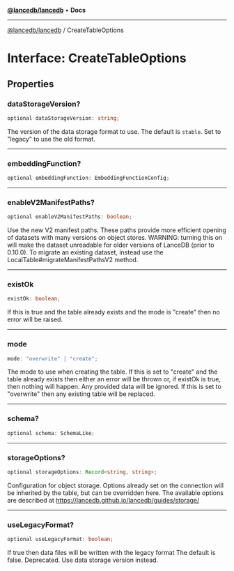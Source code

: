 [**@lancedb/lancedb**](../README.md) • **Docs**
***
[@lancedb/lancedb](../globals.md) / CreateTableOptions
# Interface: CreateTableOptions
## Properties
### dataStorageVersion?
```ts
optional dataStorageVersion: string;
```
The version of the data storage format to use.
The default is `stable`.
Set to "legacy" to use the old format.
***
### embeddingFunction?
```ts
optional embeddingFunction: EmbeddingFunctionConfig;
```
***
### enableV2ManifestPaths?
```ts
optional enableV2ManifestPaths: boolean;
```
Use the new V2 manifest paths. These paths provide more efficient
opening of datasets with many versions on object stores.  WARNING:
turning this on will make the dataset unreadable for older versions
of LanceDB (prior to 0.10.0). To migrate an existing dataset, instead
use the LocalTable#migrateManifestPathsV2 method.
***
### existOk
```ts
existOk: boolean;
```
If this is true and the table already exists and the mode is "create"
then no error will be raised.
***
### mode
```ts
mode: "overwrite" | "create";
```
The mode to use when creating the table.
If this is set to "create" and the table already exists then either
an error will be thrown or, if existOk is true, then nothing will
happen.  Any provided data will be ignored.
If this is set to "overwrite" then any existing table will be replaced.
***
### schema?
```ts
optional schema: SchemaLike;
```
***
### storageOptions?
```ts
optional storageOptions: Record<string, string>;
```
Configuration for object storage.
Options already set on the connection will be inherited by the table,
but can be overridden here.
The available options are described at https://lancedb.github.io/lancedb/guides/storage/
***
### useLegacyFormat?
```ts
optional useLegacyFormat: boolean;
```
If true then data files will be written with the legacy format
The default is false.
Deprecated. Use data storage version instead.
